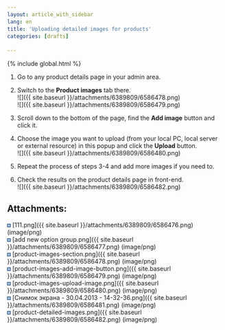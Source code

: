 ```yaml
---
layout: article_with_sidebar
lang: en
title: 'Uploading detailed images for products'
categories: [drafts]

---
```


{% include global.html %}

1.  Go to any product details page in your admin area.
2.  Switch to the **Product images** tab there.  
    ![]({{ site.baseurl }}/attachments/6389809/6586478.png)  
    ![]({{ site.baseurl }}/attachments/6389809/6586479.png)  

3.  Scroll down to the bottom of the page, find the **Add image** button and click it.
4.  Choose the image you want to upload (from your local PC, local server or external resource) in this popup and click the **Upload** button.  
    ![]({{ site.baseurl }}/attachments/6389809/6586480.png)
5.  Repeat the process of steps 3-4 and add more images if you need to.
6.  Check the results on the product details page in front-end.  
    ![]({{ site.baseurl }}/attachments/6389809/6586482.png)  

## Attachments:

![](images/icons/bullet_blue.gif) [111.png]({{ site.baseurl }}/attachments/6389809/6586476.png) (image/png)  
![](images/icons/bullet_blue.gif) [add new option group.png]({{ site.baseurl }}/attachments/6389809/6586477.png) (image/png)  
![](images/icons/bullet_blue.gif) [product-images-section.png]({{ site.baseurl }}/attachments/6389809/6586478.png) (image/png)  
![](images/icons/bullet_blue.gif) [product-images-add-image-button.png]({{ site.baseurl }}/attachments/6389809/6586479.png) (image/png)  
![](images/icons/bullet_blue.gif) [product-images-upload-image.png]({{ site.baseurl }}/attachments/6389809/6586480.png) (image/png)  
![](images/icons/bullet_blue.gif) [Снимок экрана - 30.04.2013 - 14-32-36.png]({{ site.baseurl }}/attachments/6389809/6586481.png) (image/png)  
![](images/icons/bullet_blue.gif) [product-detailed-images.png]({{ site.baseurl }}/attachments/6389809/6586482.png) (image/png)